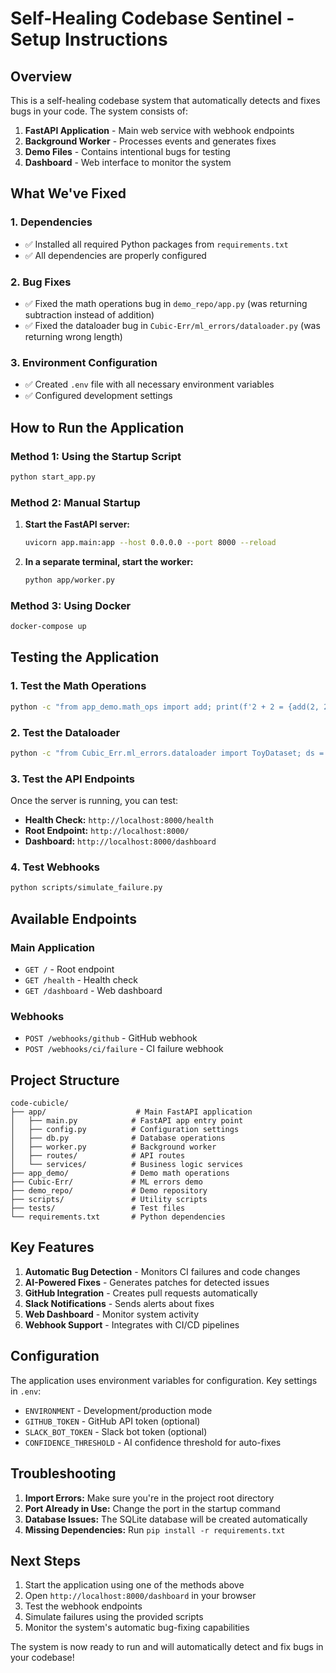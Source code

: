 # Self-Healing Codebase Sentinel - Setup Instructions

## Overview
This is a self-healing codebase system that automatically detects and fixes bugs in your code. The system consists of:

1. **FastAPI Application** - Main web service with webhook endpoints
2. **Background Worker** - Processes events and generates fixes
3. **Demo Files** - Contains intentional bugs for testing
4. **Dashboard** - Web interface to monitor the system

## What We've Fixed

### 1. Dependencies
- ✅ Installed all required Python packages from `requirements.txt`
- ✅ All dependencies are properly configured

### 2. Bug Fixes
- ✅ Fixed the math operations bug in `demo_repo/app.py` (was returning subtraction instead of addition)
- ✅ Fixed the dataloader bug in `Cubic-Err/ml_errors/dataloader.py` (was returning wrong length)

### 3. Environment Configuration
- ✅ Created `.env` file with all necessary environment variables
- ✅ Configured development settings

## How to Run the Application

### Method 1: Using the Startup Script
```bash
python start_app.py
```

### Method 2: Manual Startup
1. **Start the FastAPI server:**
   ```bash
   uvicorn app.main:app --host 0.0.0.0 --port 8000 --reload
   ```

2. **In a separate terminal, start the worker:**
   ```bash
   python app/worker.py
   ```

### Method 3: Using Docker
```bash
docker-compose up
```

## Testing the Application

### 1. Test the Math Operations
```bash
python -c "from app_demo.math_ops import add; print(f'2 + 2 = {add(2, 2)}')"
```

### 2. Test the Dataloader
```bash
python -c "from Cubic_Err.ml_errors.dataloader import ToyDataset; ds = ToyDataset([1,2,3]); print(f'Dataset length: {len(ds)}')"
```

### 3. Test the API Endpoints
Once the server is running, you can test:

- **Health Check:** `http://localhost:8000/health`
- **Root Endpoint:** `http://localhost:8000/`
- **Dashboard:** `http://localhost:8000/dashboard`

### 4. Test Webhooks
```bash
python scripts/simulate_failure.py
```

## Available Endpoints

### Main Application
- `GET /` - Root endpoint
- `GET /health` - Health check
- `GET /dashboard` - Web dashboard

### Webhooks
- `POST /webhooks/github` - GitHub webhook
- `POST /webhooks/ci/failure` - CI failure webhook

## Project Structure

```
code-cubicle/
├── app/                    # Main FastAPI application
│   ├── main.py            # FastAPI app entry point
│   ├── config.py          # Configuration settings
│   ├── db.py              # Database operations
│   ├── worker.py          # Background worker
│   ├── routes/            # API routes
│   └── services/          # Business logic services
├── app_demo/              # Demo math operations
├── Cubic-Err/             # ML errors demo
├── demo_repo/             # Demo repository
├── scripts/               # Utility scripts
├── tests/                 # Test files
└── requirements.txt       # Python dependencies
```

## Key Features

1. **Automatic Bug Detection** - Monitors CI failures and code changes
2. **AI-Powered Fixes** - Generates patches for detected issues
3. **GitHub Integration** - Creates pull requests automatically
4. **Slack Notifications** - Sends alerts about fixes
5. **Web Dashboard** - Monitor system activity
6. **Webhook Support** - Integrates with CI/CD pipelines

## Configuration

The application uses environment variables for configuration. Key settings in `.env`:

- `ENVIRONMENT` - Development/production mode
- `GITHUB_TOKEN` - GitHub API token (optional)
- `SLACK_BOT_TOKEN` - Slack bot token (optional)
- `CONFIDENCE_THRESHOLD` - AI confidence threshold for auto-fixes

## Troubleshooting

1. **Import Errors:** Make sure you're in the project root directory
2. **Port Already in Use:** Change the port in the startup command
3. **Database Issues:** The SQLite database will be created automatically
4. **Missing Dependencies:** Run `pip install -r requirements.txt`

## Next Steps

1. Start the application using one of the methods above
2. Open `http://localhost:8000/dashboard` in your browser
3. Test the webhook endpoints
4. Simulate failures using the provided scripts
5. Monitor the system's automatic bug-fixing capabilities

The system is now ready to run and will automatically detect and fix bugs in your codebase!
